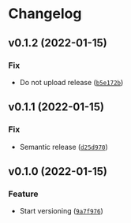 # Changelog

<!--next-version-placeholder-->

## v0.1.2 (2022-01-15)
### Fix
* Do not upload release ([`b5e172b`](https://github.com/tmigimatsu/symbolic/commit/b5e172b572b2d3fb4410c378315e5228332ef8d6))

## v0.1.1 (2022-01-15)
### Fix
* Semantic release ([`d25d970`](https://github.com/tmigimatsu/symbolic/commit/d25d97021dff5a7db668455187284b9bdf32d5c7))

## v0.1.0 (2022-01-15)
### Feature
* Start versioning ([`9a7f976`](https://github.com/tmigimatsu/symbolic/commit/9a7f976fa05f0ff88ac415f7336536c543052177))
